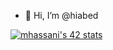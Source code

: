 - 👋 Hi, I’m @hiabed

[![mhassani's 42 stats](https://badge.mediaplus.ma/binary/mhassani)](https://github.com/oakoudad/badge42)
